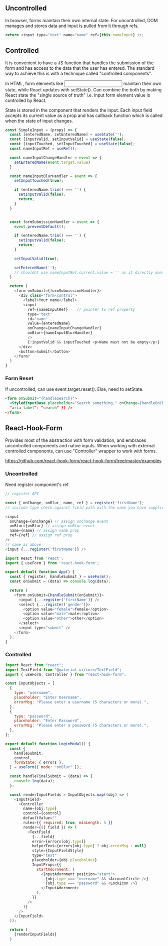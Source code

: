 ## Uncontrolled

In browser, forms maintain their own internal state. For uncontrolled, DOM manages and stores data and input is pulled from it through refs.

```js
return <input type="text" name="name" ref={this.nameInput} />;
```

## Controlled

It is convenient to have a JS function that handles the submission of the form and has access to the data that the user has entered. The standard way to achieve this is with a technique called "controlled components".

In HTML, form elements like <input> maintain their own state, while React updates with setState(). Can combine the both by making React state the "single source of truth" i.e. input form element value is controlled by React.

State is stored in the component that renders the input. Each input field accepts its current value as a prop and has callback function which is called when the state of input changes.

```javascript
const SimpleInput = (props) => {
  const [enteredName, setEnteredName] = useState('');
  const [inputValid, setInputValid] = useState(false);
  const [inputTouched, setInputTouched] = useState(false);
  const nameInputRef = useRef();

  const nameInputChangeHandler = event => {
    setEnteredName(event.target.value)
  }

  const nameInputBlurHandler = event => {
    setInputTouched(true);

    if (enteredName.trim() === '') {
      setInputValid(false);
      return;
    }
  }


  const formSubmissionHandler = event => {
    event.preventDefault();

    if (enteredName.trim() === '') {
      setInputValid(false);
      return;
    }

    setInputValid(true);

    setEnteredName('');
    // shouldnt use nameInputRef.current.value = '' as it directly manipulates to DOM, leave it to React
  }

  return (
    <form onSubmit={formSubmissionHandler}>
      <div class="form-control">
        <label>Your name</label>
        <input
          ref={nameInputRef}    // pointer to ref property
          type='text'
          id='name'
          value={enteredName}
          onChange={nameInputChangeHandler}
          onBlur={nameInputBlurHandler}
          />
          {!inputValid && inputTouched <p>Name must not be empty</p>}
      </div>
      <button>Submit</button>
    </form?
  )
}
```

### Form Reset

If uncontrolled, can use event.target.reset(). Else, need to setState.

```html
<form onSubmit="{handleSearch}">
  <StyledInputBase placeholder="Search something…" onChange={handleOnChange} value={searchValue} inputProps={{
  "aria-label": "search" }} />
</form>
```

## React-Hook-Form

Provides most of the abstraction with form validation, and embraces uncontrolled components and native inputs. When working with external controlled components, can use "Controller" wrapper to work with forms.

https://github.com/react-hook-form/react-hook-form/tree/master/examples

### Uncontrolled

Need register component's ref.

```js
// register API

const { onChange, onBlur, name, ref } = register('firstName');
// include type check against field path with the name you have supplied.

<input
  onChange={onChange} // assign onChange event
  onBlur={onBlur} // assign onBlur event
  name={name} // assign name prop
  ref={ref} // assign ref prop
/>
// same as above
<input {...register('firstName')} />
```

```js
import React from 'react';
import { useForm } from 'react-hook-form';

export default function App() {
  const { register, handleSubmit } = useForm();
  const onSubmit = (data) => console.log(data);

  return (
    <form onSubmit={handleSubmit(onSubmit)}>
      <input {...register('firstName')} />
      <select {...register('gender')}>
        <option value="female">female</option>
        <option value="male">male</option>
        <option value="other">other</option>
      </select>
      <input type="submit" />
    </form>
  );
}
```

### Controlled

```js
import React from "react";
import TextField from "@material-ui/core/TextField";
import { useForm, Controller } from "react-hook-form";

const InputObjects = [
  {
    type: "username",
    placeholder: "Enter Username",
    errorMsg: "Please enter a username (5 characters or more).",
  },
  {
    type: "password",
    placeholder: "Enter Password",
    errorMsg: "Please enter a password (5 characters or more).",
  },
];

export default function LoginModal() {
  const {
    handleSubmit,
    control,
    formState: { errors },
  } = useForm({ mode: "onBlur" });

  const handleFinalSubmit = (data) => {
    console.log(data);
  };

  const renderInputFields = InputObjects.map((obj) => (
    <InputField>
      <Controller
        name={obj.type}
        control={control}
        defaultValue=""
        rules={{ required: true, minLength: 5 }}
        render={({ field }) => (
          <TextField
            {...field}
            error={errors[obj.type]}
            helperText={errors[obj.type] ? obj.errorMsg : null}
            style={InputFieldStyle}
            type="text"
            placeholder={obj.placeholder}
            InputProps={{
              startAdornment: (
                <InputAdornment position="start">
                  {obj.type === "username" && <AccountCircle />}
                  {obj.type === "password" && <LockIcon />}
                </InputAdornment>
              ),
            }}
          />
        )}
      />
    </InputField>
  ));

  return (
    {renderInputFields}
  )

```
